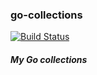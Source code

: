 ### go-collections
[![Build Status](https://travis-ci.org/wang502/go-collections.svg?branch=master)](https://travis-ci.org/wang502/go-collections)

##### My Go collections
